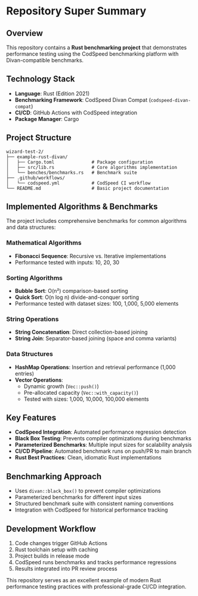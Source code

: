 # Repository Super Summary

## Overview
This repository contains a **Rust benchmarking project** that demonstrates performance testing using the CodSpeed benchmarking platform with Divan-compatible benchmarks.

## Technology Stack
- **Language**: Rust (Edition 2021)
- **Benchmarking Framework**: CodSpeed Divan Compat (`codspeed-divan-compat`)
- **CI/CD**: GitHub Actions with CodSpeed integration
- **Package Manager**: Cargo

## Project Structure
```
wizard-test-2/
├── example-rust-divan/
│   ├── Cargo.toml              # Package configuration
│   ├── src/lib.rs              # Core algorithms implementation
│   └── benches/benchmarks.rs   # Benchmark suite
├── .github/workflows/
│   └── codspeed.yml            # CodSpeed CI workflow
└── README.md                   # Basic project documentation
```

## Implemented Algorithms & Benchmarks
The project includes comprehensive benchmarks for common algorithms and data structures:

### Mathematical Algorithms
- **Fibonacci Sequence**: Recursive vs. Iterative implementations
- Performance tested with inputs: 10, 20, 30

### Sorting Algorithms
- **Bubble Sort**: O(n²) comparison-based sorting
- **Quick Sort**: O(n log n) divide-and-conquer sorting
- Performance tested with dataset sizes: 100, 1,000, 5,000 elements

### String Operations
- **String Concatenation**: Direct collection-based joining
- **String Join**: Separator-based joining (space and comma variants)

### Data Structures
- **HashMap Operations**: Insertion and retrieval performance (1,000 entries)
- **Vector Operations**: 
  - Dynamic growth (`Vec::push()`)
  - Pre-allocated capacity (`Vec::with_capacity()`)
  - Tested with sizes: 1,000, 10,000, 100,000 elements

## Key Features
- **CodSpeed Integration**: Automated performance regression detection
- **Black Box Testing**: Prevents compiler optimizations during benchmarks
- **Parameterized Benchmarks**: Multiple input sizes for scalability analysis
- **CI/CD Pipeline**: Automated benchmark runs on push/PR to main branch
- **Rust Best Practices**: Clean, idiomatic Rust implementations

## Benchmarking Approach
- Uses `divan::black_box()` to prevent compiler optimizations
- Parameterized benchmarks for different input sizes
- Structured benchmark suite with consistent naming conventions
- Integration with CodSpeed for historical performance tracking

## Development Workflow
1. Code changes trigger GitHub Actions
2. Rust toolchain setup with caching
3. Project builds in release mode
4. CodSpeed runs benchmarks and tracks performance regressions
5. Results integrated into PR review process

This repository serves as an excellent example of modern Rust performance testing practices with professional-grade CI/CD integration.